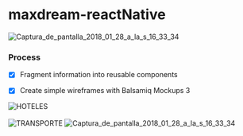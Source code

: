 # maxdream-reactNative
<img src="https://image.ibb.co/buvUib/Captura_de_pantalla_2018_01_28_a_la_s_16_33_34.png" alt="Captura_de_pantalla_2018_01_28_a_la_s_16_33_34" border="0">

### Process 

- [x] Fragment information into reusable components

- [x] Create simple wireframes with Balsamiq Mockups 3

<img src="https://image.ibb.co/jJxUww/HOTELES.png" alt="HOTELES" border="0">
<br>
<br>
<img src="https://image.ibb.co/mkNZEG/TRANSPORTE.png" alt="TRANSPORTE" border="0">

<img src="https://image.ibb.co/buvUib/Captura_de_pantalla_2018_01_28_a_la_s_16_33_34.png" alt="Captura_de_pantalla_2018_01_28_a_la_s_16_33_34" border="0">

